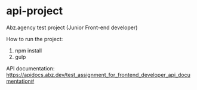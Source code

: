 # api-project

Abz.agency test project (Junior Front-end developer)

How to run the project:

1) npm install
2) gulp

API documentation: https://apidocs.abz.dev/test_assignment_for_frontend_developer_api_documentation#

